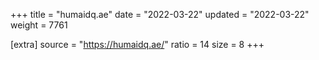 +++
title = "humaidq.ae"
date = "2022-03-22"
updated = "2022-03-22"
weight = 7761

[extra]
source = "https://humaidq.ae/"
ratio = 14
size = 8
+++
